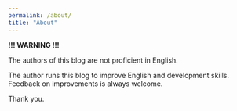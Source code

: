 ```yaml
---
permalink: /about/
title: "About"
---
```


**!!! WARNING !!!**

The authors of this blog are not proficient in English.

The author runs this blog to improve English and development skills.
Feedback on improvements is always welcome.

Thank you.

